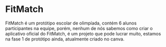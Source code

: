 # FitMatch
FitMatch é um protótipo escolar de olimpíada, contém 6 alunos participantes na equipe, porém,  nenhum de nós sabemos como criar o aplicativo oficial do FitMatch, é um projeto que pode lucrar muito, estamos na fase 1 de protótipo ainda, atualmente criado no canva.
